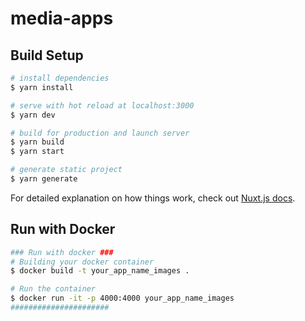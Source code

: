 # media-apps

## Build Setup

```bash
# install dependencies
$ yarn install

# serve with hot reload at localhost:3000
$ yarn dev

# build for production and launch server
$ yarn build
$ yarn start

# generate static project
$ yarn generate
```

For detailed explanation on how things work, check out [Nuxt.js docs](https://nuxtjs.org).

## Run with Docker

```bash
### Run with docker ###
# Building your docker container
$ docker build -t your_app_name_images .

# Run the container
$ docker run -it -p 4000:4000 your_app_name_images
######################
```
